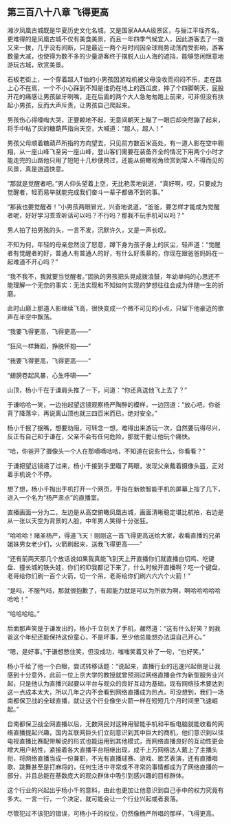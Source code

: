 ## 第三百八十八章 飞得更高
湘汐凤凰古城既是华夏历史文化名城，又是国家AAAA级景区，与骊江平瑶齐名，更难得的是凤凰古城不仅有美食美景，而且一年四季气候宜人，因此游客去了一拨又来一拨，几乎没有间断，只是最近一两个月时间因全球局势动荡而受影响，游客数量大减，也使得为数不多的少量游客终于摆脱人山人海的遮挡，能够悠闲惬意地游玩古城，欣赏美景。

石板老街上，一个穿着超人T恤的小男孩因游戏机被父母没收而闷闷不乐，走在路上心不在焉，一个不小心踩到不知是谁扔在地上的西瓜皮，摔了个四脚朝天，屁股开花的痛感让男孩龇牙咧嘴，走在后面的两个大人急匆匆跑上前来，可非但没有扶起小男孩，反而大声斥责，让男孩自己爬起来。

男孩伤心得嚎啕大哭，正要赖地不起，无意间朝天上瞄了一眼后却突然蹦了起来，将手中粘了灰的糖葫芦指向天空，大喊道：“超人，超人！”

男孩父母顺着糖葫芦所指的方向望去，只见前方数百米高处，有一道人影在空中翱翔，从一座山峰飞至另一座山峰，登山客们需要在装备齐全的情况下用两个小时才能走完的山路他只用了短短十几秒便跨过，还能从俯瞰视角欣赏到常人不得而见的风景，真是逍遥快意。

“那就是觉醒者吧。”男人仰头望着上空，无比艳羡地说道，“真好啊，哎，只要成为觉醒者，轻而易举就能完成我们奋斗一辈子都做不到的事。”

“那我也要觉醒者！”小男孩两眼冒光，兴奋地说道，“爸爸，要怎样才能成为觉醒者呢，好好学习乖乖听话可以吗？不行吗？那我不玩手机可以吗？”

男人拍了拍男孩的头，一言不发，沉默许久，又是一声长叹。

不知为何，年轻的母亲忽然没了怒意，蹲下身为孩子身上的灰尘，轻声道：“觉醒者有觉醒者的好，普通人有普通人的好，有什么好羡慕的，你现在跟爸爸妈妈在一起难道不开心吗？”

“我不我不，我就要当觉醒者。”固执的男孩把头晃成拨浪鼓，年幼单纯的心思还不能理解一个无奈的事实：无法实现和不知如何实现的梦想往往会成为伴随一生的折磨。

此时山巅上那道人影继续飞高，很快变成一个微不可见的小点，只留下他豪迈的歌声在半空中飘荡。

“我要飞得更高，飞得更高——”

“狂风一样舞蹈，挣脱怀抱——”

“我要飞得更高，飞得更高——”

“翅膀卷起风暴，心生呼啸——”

山顶，杨小千在于谦肩头推了一下，问道：“你还真送他飞上去了？”

于谦哈哈一笑，一边抬起望远镜观察杨严陶醉的模样，一边回道：“放心吧，你爸背了降落伞，再说离山顶也就三四百米而已，绝对安全。”

杨小千抿了抿嘴，想要劝阻，可转念一想，难得出来游玩一次，自然要玩得尽兴，反正有自己和于谦在，父亲不会有任何危险，那就干脆让他玩个痛快。

“哈，你爸开了摄像头一个人在那嘀嘀咕咕，不知道在说些什么，你看看？”

于谦把望远镜递了过来，杨小千接到手里瞄了两眼，发现父亲戴着摄像头盔，正对着手机说个不停。

想了想，杨小千掏出手机打开一个网页，手指在新款智能手机的屏幕上按了几下，进入一个名为“杨严肃点”的直播室。

直播画面一分为二，左边是从高空俯瞰凤凰古城，画面清晰稳定堪比航拍，右边是从一张以天空为背景的人脸，中年男人笑得十分张狂。

“哈哈哈！赌圣杨严，得道飞天！刚刚这一首飞得更高送给大家，收看直播的兄弟姐妹男女老少们，火箭刷起来，送我飞得更高——”

“还有前两天那几个放话说如果我真能飞到天上开直播你们就直播白切鸡、吃键盘、撞长城的铁头娃，你们的ID我都记下来了，什么时候开直播啊？吃一个键盘，老哥给你们刷一百个火箭，切一个吊，老哥给你们刷六六六个火箭！”

“是吗，不服气吗，那就很抱歉了，有超能力就是可以为所欲为啊，啊哈哈哈哈哈哈哈！”

“哈哈哈哈。”

后面那声笑是于谦发出的，杨小千立刻关了手机，赧然道：“这有什么好笑？到我爸这个年纪还能保持这份童心，不是坏事，至少他总能想办法逗自己开心。”

“嗯，是好事。”于谦想憋住笑，但没成功，嗤嗤笑着又补了一句，“也好笑。”

杨小千给了他一个白眼，尝试转移话题：“说起来，直播行业的迅速兴起倒是让我感到十分意外，此前一位上京大学的教授就曾预测过网络直播会作为新型服务业兴起，只是他认为直播兴起要以平台与观众的良好互动为基础，现有网络技术要达到这一点成本太大，所以几年之内不会看到网络直播成为热点。可没想到，我们一场南都保卫战的全球直播，就让这个行业像坐火箭一样在短短几个月时间里飞速崛起。”

自南都保卫战全网直播以后，无数网民对这种用智能手机和平板电脑就能收看的网络直播提起兴趣，国内互联网巨头们立刻意识到其中巨大的商机，他们意识到以往电视直播比赛配带解说的形式也能运用到其他模式，而网络直播良好的互动性更会增大用户粘性，紧接着各大直播平台相继出现，成千上万网络达人戴上了主播头衔，将网络直播当成一份兼职，不光有直播球赛、游戏、歌艺表演，还有直播唱歌、跳舞甚至是打麻将的，任何生活中寻常或不寻常的事情都成为了网络直播的一部分，并且总能在基数庞大的观众群体中吸引到感兴趣的目标群体。

这个行业的兴起出乎杨小千的意料，由此也更加让他意识到自己手中的权力究竟有多大。一言一行，一个决定，就可能会让一个行业兴起或者衰落。

尽管犯过不该犯的错误，可杨小千的权位，仍然像杨严所唱的那样，飞得更高。

